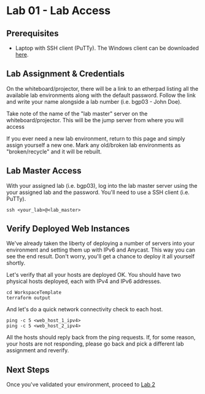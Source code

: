 # Lab 01 - Lab Access

## Prerequisites

* Laptop with SSH client (PuTTy). The Windows client can be downloaded [here](https://www.chiark.greenend.org.uk/~sgtatham/putty/latest.html).

## Lab Assignment & Credentials

On the whiteboard/projector, there will be a link to an etherpad listing all the available lab environments along with the default password. Follow the link and write your name alongside a lab number (i.e. bgp03 - John Doe).

Take note of the name of the "lab master" server on the whiteboard/projector. This will be the jump server from where you will access 

If you ever need a new lab environment, return to this page and simply assign yourself a new one. Mark any old/broken lab environments as "broken/recycle" and it will be rebuilt.

## Lab Master Access

With your assigned lab (i.e. bgp03), log into the lab master server using the your assigned lab and the password. You'll need to use a SSH client (i.e. PuTTy). 

```
ssh <your_lab>@<lab_master>
```

## Verify Deployed Web Instances

We've already taken the liberty of deploying a number of servers into your environment and setting them up with IPv6 and Anycast. This way you can see the end result. Don't worry, you'll get a chance to deploy it all yourself shortly.

Let's verify that all your hosts are deployed OK. You should have two physical hosts deployed, each with IPv4 and IPv6 addresses. 

```
cd WorkspaceTemplate
terraform output
```

And let's do a quick network connectivity check to each host.

```
ping -c 5 <web_host_1_ipv4>
ping -c 5 <web_host_2_ipv4>
```

All the hosts should reply back from the ping requests. If, for some reason, your hosts are not responding, please go back and pick a different lab assignment and reverify.

## Next Steps

Once you've validated your environment, proceed to [Lab 2](Lab02.md)
